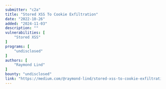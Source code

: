 ```yaml
---
submitter: "c2a"
title: "Stored XSS To Cookie Exfiltration"
date: "2022-10-26"
added: "2024-11-03"
description: ""
vulnerabilities: [
    "Stored XSS"
]
programs: [
    "undisclosed"
]
authors: [
    "Raymond Lind"
]
bounty: "undisclosed"
link: "https://medium.com/@raymond-lind/stored-xss-to-cookie-exfiltration-2cbca6a8c7f0"
---
```




